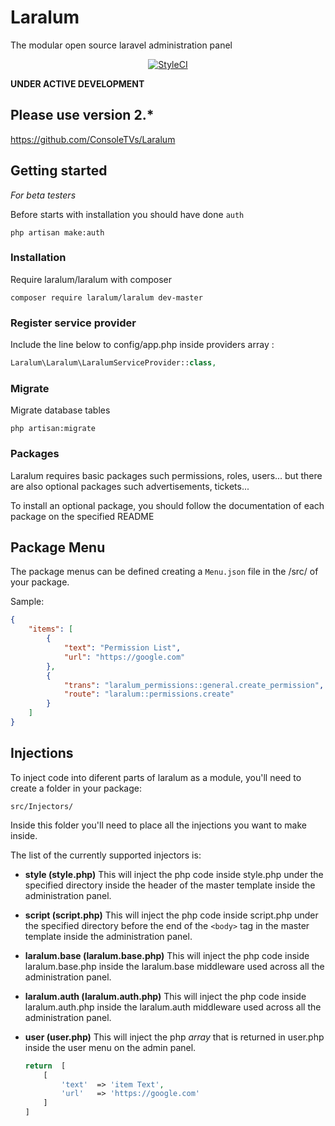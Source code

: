 # Laralum
The modular open source laravel administration panel

<p align="center">
    <a href="https://styleci.io/repos/69903606"><img src="https://styleci.io/repos/69903606/shield?branch=master" alt="StyleCI"></a>
</p>



**UNDER ACTIVE DEVELOPMENT**

## Please use version 2.*

https://github.com/ConsoleTVs/Laralum


## Getting started

*For beta testers*

Before starts with installation you should have done `auth`

```
php artisan make:auth
```

### Installation

Require laralum/laralum with composer

```
composer require laralum/laralum dev-master
```

### Register service provider

Include the line below to config/app.php inside providers array :

```php
Laralum\Laralum\LaralumServiceProvider::class,
```

### Migrate

Migrate database tables

```
php artisan:migrate
```

### Packages

Laralum requires basic packages such permissions, roles, users... but there are also optional packages such advertisements, tickets...

To install an optional package, you should follow the documentation of each package on the specified README

## Package Menu

The package menus can be defined creating a ```Menu.json``` file in the /src/ of your package.

Sample:

```json
{
    "items": [
        {
            "text": "Permission List",
            "url": "https://google.com"
        },
        {
            "trans": "laralum_permissions::general.create_permission",
            "route": "laralum::permissions.create"
        }
    ]
}

```

## Injections

To inject code into diferent parts of laralum as a module, you'll need to create a folder in your package:

```
src/Injectors/
```

Inside this folder you'll need to place all the injections you want to make inside.

The list of the currently supported injectors is:

-   **style (style.php)**
    This will inject the php code inside style.php under the specified directory inside the header of
    the master template inside the administration panel.

-   **script (script.php)**
    This will inject the php code inside script.php under the specified directory before the end of the ```<body>``` tag in the master template inside the administration panel.

-   **laralum.base (laralum.base.php)**
    This will inject the php code inside laralum.base.php inside the laralum.base middleware used across
    all the administration panel.

-   **laralum.auth (laralum.auth.php)**
    This will inject the php code inside laralum.auth.php inside the laralum.auth middleware used across
    all the administration panel.

-   **user (user.php)**
    This will inject the php *array* that is returned in user.php inside the user menu on the admin panel.

    ```php
    return  [
        [
            'text'  => 'item Text',
            'url'   => 'https://google.com'
        ]
    ]
    ```

